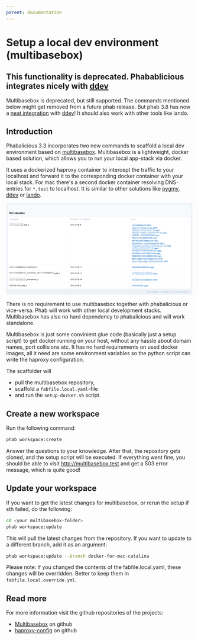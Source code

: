 ```yaml
---
parent: documentation
---
```

# Setup a local dev environment (multibasebox)

## This functionality is deprecated. Phabablicious integrates nicely with [ddev](http://ddev.readthedocs.io)

Multibasebox is deprecated, but still supported. The commands mentioned below might get removed from a future phab release. But phab 3.8 has now a [neat integration](./blog/whats-new-in-phab-3-8.md#experimental-integration-with-ddev) with [ddev](https://ddev.readthedocs.io/en/stable/)! It should also work with other tools like lando.

## Introduction
Phabalicious 3.3 incorporates two new commands to scaffold a local dev environment based on [multibasebox](https://github.com/factorial-io/multibasebox). Multibasebox is a lightweight, docker based solution, which allows you to run your local app-stack via docker.

It uses a dockerized haproxy container to intercept the traffic to your localhost and forward it to the corresponding docker container with your local stack. For mac there's a second docker container resolving DNS-entries for `*.test` to localhost. It is similar to other solutions like [pygmy](https://github.com/amazeeio/pygmy), [ddev]( https://www.ddev.com/) or [lando](https://lando.dev/).

![Multibasebox landing page](./assets/multibasebox.png "Multibasebox landing page")

There is no requirement to use multibasebox together with phabalicious or vice-versa. Phab will work with other local development stacks. Multibasebox has also no hard dependency to phabalicious and will work standalone.

Multibasebox is just some convinient glue code (basically just a setup script) to get docker running on your host, without any hassle about domain names, port collisions etc. It has no hard requirements on used docker images, all it need are some environment variables so the python script can write the haproxy configuration.



The scaffolder will

* pull the multibasebox repository,
* scaffold a `fabfile.local.yaml`-file
* and run the `setup-docker.sh` script.

## Create a new workspace

Run the following command:

```bash
phab workspace:create
```

Answer the questions to your knowledge. After that, the repository gets cloned, and the setup script will be executed. If everything went fine, you should be able to visit http://multibasebox.test and get a 503 error message, which is quite good!

## Update your workspace

If you want to get the latest changes for multibasebox, or rerun the setup if sth failed, do the following:

```bash
cd <your multibasebox-folder>
phab workspace:update
```
This will pull the latest changes from the repository. If you want to update to a different branch, add it as an argument:

```bash
phab workspace:update --branch docker-for-mac-catalina
```

Please note: if you changed the contents of the fabfile.local.yaml, these changes will be overridden. Better to keep them in `fabfile.local.override.yml`.

## Read more

For more information visit the github repositories of the projects:

  * [Multibasebox](https://github.com/factorial-io/multibasebox) on github
  * [haproxy-config](https://github.com/factorial-io/haproxy-config) on github

